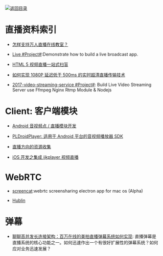 [![返回目录](https://user-images.githubusercontent.com/5803001/38079637-ff0abcf0-3371-11e8-9b76-ad651620afc7.jpg)](https://github.com/wxyyxc1992/Awesome-Links)

# 直播资料索引

* [怎样支持万人直播在线教室？](http://www.infoq.com/cn/presentations/how-to-support-the-people-live-online-classroom)

* [Live #Project#](https://github.com/ltebean/Live):Demonstrate how to build a live broadcast app.

* [HTML 5 视频直播一站式扫盲](http://bugly.qq.com/bbs/forum.php?mod=viewthread&tid=1277)

* [如何实现 1080P 延迟低于 500ms 的实时超清直播传输技术 ](http://mp.weixin.qq.com/s?__biz=MzAwMDU1MTE1OQ==&mid=2653547697&idx=1&sn=acc748b7fcf0058b58e244970e51eabc&scene=0&from=groupmessage&isappinstalled=0#wechat_redirect)

* [2017-video-streaming-service #Project#](https://github.com/tabvn/video-streaming-service): Build Live Video Streaming Server use Ffmpeg Nginx Rtmp Module & Nodejs

# Client: 客户端模块

* [Android 音视频点 / 直播模块开发](http://toutiao.io/posts/76jep8)

* [PLDroidPlayer: 适用于 Android 平台的音视频播放器 SDK](https://github.com/pili-engineering/PLDroidPlayer)

* [直播方向的资源收集](http://www.henishuo.com/live-play-resource-collections/)

* [iOS 开发之集成 ijkplayer 视频直播](http://allluckly.cn/%E6%8A%95%E7%A8%BF/tuogao46)

# WebRTC

* [screencat](https://github.com/maxogden/screencat):webrtc screensharing electron app for mac os (Alpha)

* [Hublin](https://github.com/linagora/hublin)

# 弹幕

* [聊聊高并发长连接架构：百万在线的美拍直播弹幕系统如何实现](https://mp.weixin.qq.com/s/yrcO8yA0Ut2RVhUxG2OSvQ): 直播弹幕是直播系统的核心功能之一。如何迅速作出一个有很好扩展性的弹幕系统？如何应对业务迅速发展？
